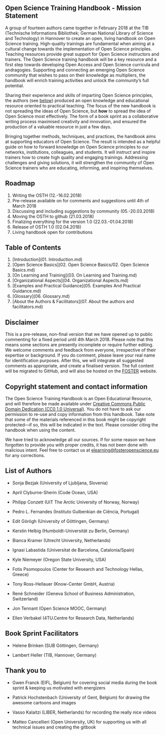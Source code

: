 ## Open Science Training Handbook - Mission Statement

A group of fourteen authors came together in February 2018 at the TIB (Technische Informations Bibliothek; German National Library of Science and Technology) in Hannover to create an open, living handbook on Open Science training. High-quality trainings are fundamental when aiming at a cultural change towards the implementation of Open Science principles. Teaching resources provide great support for Open Science instructors and trainers. The Open Science training handbook will be a key resource and a first step towards developing Open Access and Open Science curricula and andragogies. Supporting and connecting an emerging Open Science community that wishes to pass on their knowledge as multipliers, the handbook will enrich training activities and unlock the community’s full potential.

Sharing their experience and skills of imparting Open Science principles, the authors (see [below](#heading=h.y0j1t7egk5ar)) produced an open knowledge and educational resource oriented to practical teaching. The focus of the new handbook is not spreading the ideas of Open Science, but **how** to spread the idea of Open Science most effectively. The form of a book sprint as a collaborative writing process maximised creativity and innovation, and ensured the production of a valuable resource in just a few days.

Bringing together methods, techniques, and practices, the handbook aims at supporting educators of Open Science. The result is intended as a helpful guide on how to forward knowledge on Open Science principles to our networks, institutions, colleagues, and students. It will instruct and inspire trainers how to create high quality and engaging trainings. Addressing challenges and giving solutions, it will strengthen the community of Open Science trainers who are educating, informing, and inspiring themselves.

## Roadmap

1. Writing the OSTH (12.-16.02.2018)
2. Pre-release available on for comments and suggestions until 4th of March 2018
3. Discussing and including suggestions by community (05.-20.03.2018)
4. Moving the OSTH to github (21.03.2018)
5. Finalizing everything for the version 1.0 (22.03.-01.04.2018)
6. Release of OSTH 1.0 (02.04.2018)
7. Living handbook open for contributions

## Table of Contents

1. [Introduction](01. Introduction.md) 
2. [Open Science Basics](02. Open Science Basics/02. Open Science Basics.md)
3. [On Learning and Training](03. On Learning and Training.md)
4. [Organizational Aspects](04. Organizational Aspects.md)
5. [Examples and Practical Guidance](05. Examples And Practical Guidance.md)
6. [Glossary](06. Glossary.md)
7. [About the Authors & Facilitators](07. About the authors and facilitators.md)

## Disclaimer

This is a pre-release, non-final version that we have opened up to public commenting for a fixed period until 4th March 2018. Please note that this means some sections are presently incomplete or require further editing. We welcome comments and feedback from everyone, irrespective of their expertise or background. If you do comment, please leave your real name for identification purposes. After this, we will integrate all suggested comments as appropriate, and create a finalised version. The full content will be migrated to GitHub, and will also be hosted on the [FOSTER](https://www.fosteropenscience.eu/) website.

## Copyright statement and contact information

The Open Science Training Handbook is an Open Educational Resource, and will therefore be made available under [Creative Commons Public Domain Dedication (CC0 1.0 Universal)](https://creativecommons.org/publicdomain/zero/1.0/). You do not have to ask our permission to re-use and copy information from this handbook. Take note that some of the materials referenced in this book might be copyright protected—if so, this will be indicated in the text. Please consider citing the handbook when using the content.

We have tried to acknowledge all our sources. If for some reason we have forgotten to provide you with proper credits, it has not been done with malicious intent. Feel free to contact us at [elearning@fosteropenscience.eu](mailto:elearning@fosteropenscience.eu) for any corrections.

## List of Authors

* Sonja Bezjak (University of Ljubljana, Slovenia)

* April Clyburne-Sherin (Code Ocean, USA)

* Philipp Conzett (UiT The Arctic University of Norway, Norway)

* Pedro L. Fernandes (Instituto Gulbenkian de Ciência, Portugal)

* Edit Görögh (University of Göttingen, Germany)

* Kerstin Helbig (Humboldt-Universität zu Berlin, Germany)

* Bianca Kramer (Utrecht University, Netherlands)

* Ignasi Labastida (Universitat de Barcelona, Catalonia/Spain)

* Kyle Niemeyer (Oregon State University, USA)

* Fotis Psomopoulos (Center for Research and Technology Hellas, Greece)

* Tony Ross-Hellauer (Know-Center GmbH, Austria)

* René Schneider (Geneva School of Business Administration, Switzerland)

* Jon Tennant (Open Science MOOC, Germany)

* Ellen Verbakel (4TU.Centre for Research Data, Netherlands)

## Book Sprint Facilitators

* Helene Brinken (SUB Göttingen, Germany)

* Lambert Heller (TIB, Hannover, Germany)


## Thank you to
* Gwen Franck (EIFL, Belgium) for covering social media during the book sprint & keeping us motivated with energizers

* Patrick Hochstenbach (University of Gent, Belgium) for drawing the awesome cartoons and images

* Vasso Kalaitzi (LIBER, Netherlands) for recording the really nice videos 

* Matteo Cancellieri (Open University, UK) for supporting us with all technical issues and creating the gitbook

